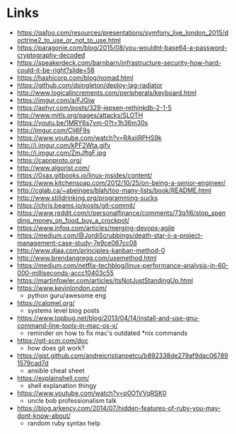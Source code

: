 # Links

* https://qafoo.com/resources/presentations/symfony_live_london_2015/doctrine2_to_use_or_not_to_use.html
* https://paragonie.com/blog/2015/08/you-wouldnt-base64-a-password-cryptography-decoded
* https://speakerdeck.com/barnbarn/infrastructure-security-how-hard-could-it-be-right?slide=58
* https://hashicorp.com/blog/nomad.html
* https://github.com/dsingleton/deploy-lag-radiator
* http://www.logicalincrements.com/peripherals/keyboard.html
* https://imgur.com/a/FJGiw
* https://aphyr.com/posts/329-jepsen-rethinkdb-2-1-5
* http://www.mitls.org/pages/attacks/SLOTH
* https://youtu.be/1MRY6s7vm-0?t=1h36m30s
* http://imgur.com/Clj6F9s
* https://www.youtube.com/watch?v=RAxiiRPHS9k
* http://i.imgur.com/kPF2Wta.gifv
* http://i.imgur.com/ZmJftgF.jpg
* https://capnproto.org/
* http://www.algorist.com/
* https://0xax.gitbooks.io/linux-insides/content/
* https://www.kitchensoap.com/2012/10/25/on-being-a-senior-engineer/
* http://cglab.ca/~abeinges/blah/too-many-lists/book/README.html
* http://www.stilldrinking.org/programming-sucks
* https://chris.beams.io/posts/git-commit/
* https://www.reddit.com/r/personalfinance/comments/73q1l6/stop_spending_money_on_food_buy_a_crockpot/
* https://www.infoq.com/articles/merging-devops-agile
* https://medium.com/@JordiScrubbings/death-star-ii-a-project-management-case-study-7e9ce087cc08
* http://www.djaa.com/principles-kanban-method-0
* http://www.brendangregg.com/usemethod.html
* https://medium.com/netflix-techblog/linux-performance-analysis-in-60-000-milliseconds-accc10403c55
* https://martinfowler.com/articles/itsNotJustStandingUp.html
* https://www.kevinlondon.com/
   * python guru/awesome eng
* https://calomel.org/
   * systems level blog posts
* https://www.topbug.net/blog/2013/04/14/install-and-use-gnu-command-line-tools-in-mac-os-x/
   * reminder on how to fix mac's outdated *nix commands
* https://git-scm.com/doc
   * how does git work?
* https://gist.github.com/andreicristianpetcu/b892338de279af9dac067891579cad7d
   * ansible cheat sheet
* https://explainshell.com/
   * shell explanation thingy
* https://www.youtube.com/watch?v=p0O1VVqRSK0
   * uncle bob professionalism talk
* https://blog.arkency.com/2014/07/hidden-features-of-ruby-you-may-dont-know-about/
   * random ruby syntax help
